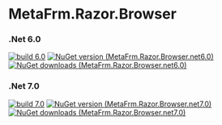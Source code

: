 # MetaFrm.Razor.Browser

### .Net 6.0
[![build 6.0](https://github.com/MetaFrm/MetaFrm.Razor.Browser/actions/workflows/build_6.0.yml/badge.svg)](https://github.com/MetaFrm/MetaFrm.Razor.Browser/actions/workflows/build_6.0.yml)
[![NuGet version (MetaFrm.Razor.Browser.net6.0)](https://img.shields.io/nuget/v/MetaFrm.Razor.Browser.net6.0)](https://www.nuget.org/packages/MetaFrm.Razor.Browser.net6.0/)
[![NuGet downloads (MetaFrm.Razor.Browser.net6.0)](https://img.shields.io/nuget/dt/MetaFrm.Razor.Browser.net6.0)](https://www.nuget.org/packages/MetaFrm.Razor.Browser.net6.0/)
### .Net 7.0
[![build 7.0](https://github.com/MetaFrm/MetaFrm.Razor.Browser/actions/workflows/build_7.0.yml/badge.svg)](https://github.com/MetaFrm/MetaFrm.Razor.Browser/actions/workflows/build_7.0.yml)
[![NuGet version (MetaFrm.Razor.Browser.net7.0)](https://img.shields.io/nuget/v/MetaFrm.Razor.Browser.net7.0)](https://www.nuget.org/packages/MetaFrm.Razor.Browser.net7.0/)
[![NuGet downloads (MetaFrm.Razor.Browser.net7.0)](https://img.shields.io/nuget/dt/MetaFrm.Razor.Browser.net7.0)](https://www.nuget.org/packages/MetaFrm.Razor.Browser.net7.0/)